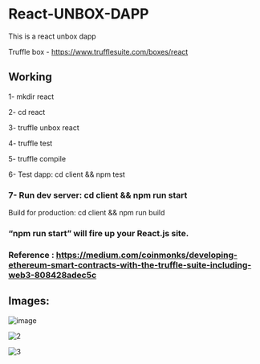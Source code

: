 # React-UNBOX-DAPP
This is a react unbox dapp

Truffle box - https://www.trufflesuite.com/boxes/react

## Working

1- mkdir react

2- cd react

3- truffle unbox react


4- truffle test

5- truffle compile


6- Test dapp:            cd client && npm test

### 7- Run dev server:       cd client && npm run start

Build for production: cd client && npm run build


### “npm run start” will fire up your React.js site.

### Reference : https://medium.com/coinmonks/developing-ethereum-smart-contracts-with-the-truffle-suite-including-web3-808428adec5c

## Images:

![image](https://user-images.githubusercontent.com/58622363/124931169-939bc780-e01f-11eb-9765-cb9c73ef4bf0.png)

![2](https://user-images.githubusercontent.com/58622363/124931210-9d252f80-e01f-11eb-9fae-edc9d09d8a86.png)

![3](https://user-images.githubusercontent.com/58622363/124931238-a3b3a700-e01f-11eb-82e3-3f1df181d2ee.png)




